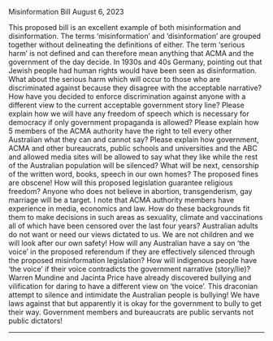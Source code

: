 Misinformation Bill August 6, 2023

This proposed bill is an excellent example of both misinformation and disinformation. The terms
‘misinformation’ and ‘disinformation’ are grouped together without delineating the definitions of
either.
The term ‘serious harm’ is not defined and can therefore mean anything that ACMA and the
government of the day decide. In 1930s and 40s Germany, pointing out that Jewish people had
human rights would have been seen as disinformation.
What about the serious harm which will occur to those who are discriminated against because they
disagree with the acceptable narrative?
How have you decided to enforce discrimination against anyone with a different view to the current
acceptable government story line?
Please explain how we will have any freedom of speech which is necessary for democracy if only
government propaganda is allowed?
Please explain how 5 members of the ACMA authority have the right to tell every other Australian
what they can and cannot say?
Please explain how government, ACMA and other bureaucrats, public schools and universities and
the ABC and allowed media sites will be allowed to say what they like while the rest of the
Australian population will be silenced?
What will be next, censorship of the written word, books, speech in our own homes?
The proposed fines are obscene!
How will this proposed legislation guarantee religious freedom? Anyone who does not believe in
abortion, transgenderism, gay marriage will be a target.
I note that ACMA authority members have experience in media, economics and law. How do these
backgrounds fit them to make decisions in such areas as sexuality, climate and vaccinations all of
which have been censored over the last four years?
Australian adults do not want or need our views dictated to us. We are not children and we will look
after our own safety!
How will any Australian have a say on ‘the voice’ in the proposed referendum if they are
effectively silenced through the proposed misinformation legislation?
How will indigenous people have ‘the voice’ if their voice contradicts the government narrative
(story/lie)? Warren Mundine and Jacinta Price have already discovered bullying and vilification for
daring to have a different view on ‘the voice’.
This draconian attempt to silence and intimidate the Australian people is bullying! We have laws
against that but apparently it is okay for the government to bully to get their way. Government
members and bureaucrats are public servants not public dictators!


-----

